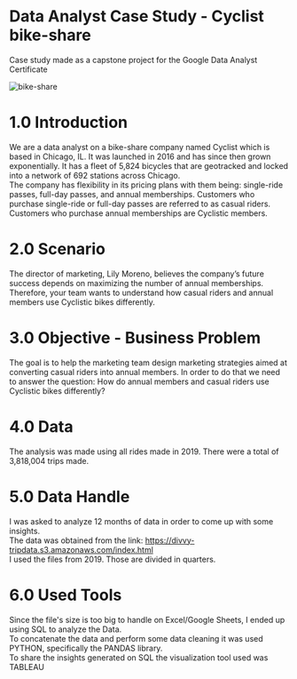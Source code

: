 # Data Analyst Case Study - Cyclist bike-share 

Case study made as a capstone project for the Google Data Analyst Certificate

![bike-share](https://user-images.githubusercontent.com/67356304/134809125-825f7e37-bc7d-49e3-a9fb-277d2cb0bfcd.jpg)


# 1.0 Introduction

We are a data analyst on a bike-share company named Cyclist which is based in Chicago, IL. It was launched in 2016 and has since then grown exponentially. It has a fleet of 5,824 bicycles that are geotracked and locked into a network of 692 stations across Chicago.  
The company has flexibility in its pricing plans with them being: single-ride passes, full-day passes, and annual memberships. Customers who purchase single-ride or full-day passes are referred to as casual riders. Customers who purchase annual memberships are Cyclistic members. 

# 2.0 Scenario

The director of marketing, Lily Moreno, believes the company’s future success depends on maximizing the number of annual memberships. Therefore, your team wants to understand how casual riders and annual members use Cyclistic bikes differently.

# 3.0 Objective - Business Problem

The goal is to help the marketing team design marketing strategies aimed at converting casual riders into annual members. In order to do that we need to answer the question: 
How do annual members and casual riders use Cyclistic bikes differently?

# 4.0 Data

The analysis was made using all rides made in 2019. There were a total of 3,818,004 trips made.

# 5.0 Data Handle

I was asked to analyze 12 months of data in order to come up with some insights.  
The data was obtained from the link: https://divvy-tripdata.s3.amazonaws.com/index.html  
I used the files from 2019. Those are divided in quarters.

# 6.0 Used Tools

Since the file's size is too big to handle on Excel/Google Sheets, I ended up using SQL to analyze the Data.  
To concatenate the data and perform some data cleaning it was used PYTHON, specifically the PANDAS library.  
To share the insights generated on SQL the visualization tool used was TABLEAU

